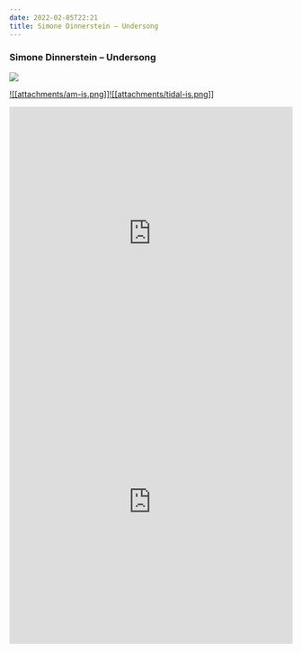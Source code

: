 ```yaml
---
date: 2022-02-05T22:21
title: Simone Dinnerstein – Undersong
---
```

### Simone Dinnerstein – Undersong
[![](https://i.discogs.com/KK4qOi5HgbQ4C2wSoHzmLRZMl2TLS_L6cIpwequiIeY/rs:fit/g:sm/q:90/h:600/w:600/czM6Ly9kaXNjb2dz/LWltYWdlcy9SLTIx/ODA4NDQxLTE2NDI2/MzM2MTAtMjcwNy5q/cGVn.jpeg)][1] 

[1]: https://www.discogs.com/release/21808441
[2]: https://music.apple.com/us/album/1599772462
[3]: https://listen.tidal.com/album/212437600

[![[attachments/am-is.png]]][2][![[attachments/tidal-is.png]]][3]

<iframe allow="autoplay *; encrypted-media *; fullscreen *" frameborder="0" height="450" style="width:100%;max-width:660px;overflow:hidden;background:transparent;" sandbox="allow-forms allow-popups allow-same-origin allow-scripts allow-storage-access-by-user-activation allow-top-navigation-by-user-activation" src="https://embed.music.apple.com/us/album/turn-blue/1599772462"></iframe>
<div style="position: relative; padding-bottom: 100%; height: 0; overflow: hidden; max-width: 100%;"><iframe src="https://embed.tidal.com/albums/212437600?layout=gridify" frameborder= "0" allowfullscreen style="position: absolute; top: 0; left: 0; width: 100%; height: 1px; min-height: 100%; margin: 0 auto;"></iframe></div>
